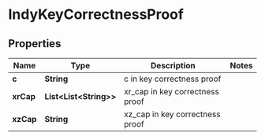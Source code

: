 

# IndyKeyCorrectnessProof


## Properties

Name | Type | Description | Notes
------------ | ------------- | ------------- | -------------
**c** | **String** | c in key correctness proof | 
**xrCap** | **List&lt;List&lt;String&gt;&gt;** | xr_cap in key correctness proof | 
**xzCap** | **String** | xz_cap in key correctness proof | 



